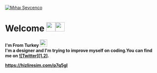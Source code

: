 [![Mıhaı Şevcenco](https://i.hizliresim.com/DpZH7Z.png)](https://github.com/sw-yx?tab=repositories)

# Welcome <a target="_blank" rel="noopener noreferrer" href="https://raw.githubusercontent.com/MartinHeinz/MartinHeinz/master/wave.gif"><img src="https://raw.githubusercontent.com/MartinHeinz/MartinHeinz/master/wave.gif" width="30px" style="max-width:100%;"><img src="https://camo.githubusercontent.com/d3359cb00ab0b5ed8f2e1fe3fceb4fbaf3b614340f8c0db99c17b9f50b351770/68747470733a2f2f656d6f6a69732e736c61636b6d6f6a69732e636f6d2f656d6f6a69732f696d616765732f313533313834393433302f343234362f626c6f622d73756e676c61737365732e6769663f31353331383439343330" width="30px" style="max-width:100%;">
</a> 

<b> I'm From Turkey <img src="https://upload.wikimedia.org/wikipedia/commons/thumb/b/b4/Flag_of_Turkey.svg/800px-Flag_of_Turkey.svg.png" width="24"/><b/>
<br>
<b>I'm a designer and I'm trying to improve myself on coding.You can find me on [![Twitter][1.2]][1].<b/>

<a href="https://hizliresim.com/p7q5gI"></a>


https://hizliresim.com/p7q5gI
<!-- links to your social media accounts -->
[1]: https://twitter.com/MihaiSevcenco

<!-- icons with padding -->
[1.1]: http://i.imgur.com/tXSoThF.png (twitter icon with padding)
